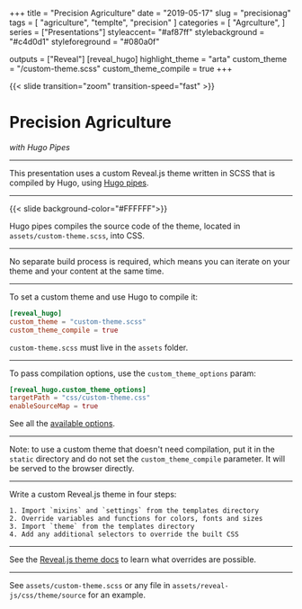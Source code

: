 +++
title = "Precision Agriculture"
date = "2019-05-17"
slug = "precisionag"
tags = [
    "agriculture",
    "templte",
    "precision"
]
categories = [
    "Agrculture",
]
series = ["Presentations"]
styleaccent= "#af87ff"
stylebackground = "#c4d0d1"
styleforeground = "#080a0f"

outputs = ["Reveal"]
[reveal_hugo]
highlight_theme = "arta"
custom_theme = "/custom-theme.scss"
custom_theme_compile = true
+++

{{< slide transition="zoom" transition-speed="fast" >}}
# Precision Agriculture
*with Hugo Pipes*

---
This presentation uses a custom Reveal.js theme written in SCSS that is compiled by Hugo, using [Hugo pipes](https://gohugo.io/hugo-pipes/).

---
{{< slide background-color="#FFFFFF">}}

Hugo pipes compiles the source code of the theme, located in `assets/custom-theme.scss`, into CSS.

---

No separate build process is required, which means you can iterate on your theme and your content at the same time.

---

To set a custom theme and use Hugo to compile it:

```toml
[reveal_hugo]
custom_theme = "custom-theme.scss"
custom_theme_compile = true
```

`custom-theme.scss` must live in the `assets` folder.

---

To pass compilation options, use the `custom_theme_options` param:

```toml
[reveal_hugo.custom_theme_options]
targetPath = "css/custom-theme.css"
enableSourceMap = true
```

See all the [available options](https://gohugo.io/hugo-pipes/scss-sass/#options).

---

Note: to use a custom theme that doesn't need compilation, put it in the `static` directory and do not set the `custom_theme_compile` parameter. It will be served to the browser directly.

---

Write a custom Reveal.js theme in four steps:

```text
1. Import `mixins` and `settings` from the templates directory
2. Override variables and functions for colors, fonts and sizes
3. Import `theme` from the templates directory
4. Add any additional selectors to override the built CSS
```

---

See the [Reveal.js theme docs](https://github.com/hakimel/reveal.js/blob/master/css/theme/README.md) to learn what overrides are possible.

---

See `assets/custom-theme.scss` or any file in `assets/reveal-js/css/theme/source` for an example.
